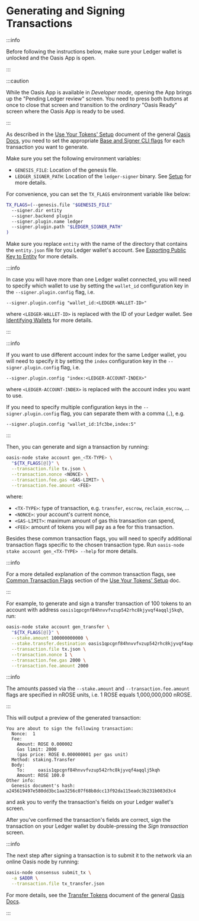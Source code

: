 # Generating and Signing Transactions

:::info

Before following the instructions below, make sure your Ledger wallet is
unlocked and the Oasis App is open.

:::

:::caution

While the Oasis App is available in _Developer mode_, opening the App brings
up the "Pending Ledger review" screen.
You need to press both buttons at once to close that screen and transition to
the _ordinary_ "Oasis Ready" screen where the Oasis App is ready to be used.

:::

As described in the [Use Your Tokens' Setup] document of the general
[Oasis Docs], you need to set the appropriate [Base and Signer CLI flags] for
each transaction you want to generate.

Make sure you set the following environment variables:

- `GENESIS_FILE`: Location of the genesis file.
- `LEDGER_SIGNER_PATH`: Location of the `ledger-signer` binary.
  See [Setup] for more details.

For convenience, you can set the `TX_FLAGS` environment variable like below:

```bash
TX_FLAGS=(--genesis.file "$GENESIS_FILE"
  --signer.dir entity
  --signer.backend plugin
  --signer.plugin.name ledger
  --signer.plugin.path "$LEDGER_SIGNER_PATH"
)
```

Make sure you replace `entity` with the name of the directory that contains the
`entity.json` file for you Ledger wallet's account.
See [Exporting Public Key to Entity] for more details.

:::info

In case you will have more than one Ledger wallet connected, you will need to
specify which wallet to use by setting the `wallet_id` configuration key in
the `--signer.plugin.config` flag, i.e.

```
--signer.plugin.config "wallet_id:<LEDGER-WALLET-ID>"
```

where `<LEDGER-WALLET-ID>` is replaced with the ID of your Ledger wallet.
See [Identifying Wallets] for more details.

:::

:::info

If you want to use different account index for the same Ledger wallet, you
will need to specify it by setting the `index` configuration key in the
`--signer.plugin.config` flag, i.e.

```
--signer.plugin.config "index:<LEDGER-ACCOUNT-INDEX>"
```

where `<LEDGER-ACCOUNT-INDEX>` is replaced with the account index you want to
use.

If you need to specify multiple configuration keys in the
`--signer.plugin.config` flag, you can separate them with a comma (`,`), e.g.

```
--signer.plugin.config "wallet_id:1fc3be,index:5"
```

:::

Then, you can generate and sign a transaction by running:

```bash
oasis-node stake account gen_<TX-TYPE> \
  "${TX_FLAGS[@]}" \
  --transaction.file tx.json \
  --transaction.nonce <NONCE> \
  --transaction.fee.gas <GAS-LIMIT> \
  --transaction.fee.amount <FEE>
```

where:

- `<TX-TYPE>`: type of transaction, e.g. `transfer`, `escrow`, `reclaim_escrow`,
  ...
- `<NONCE>`: your account's current nonce,
- `<GAS-LIMIT>`: maximum amount of gas this transaction can spend,
- `<FEE>`: amount of tokens you will pay as a fee for this transaction.

Besides these common transaction flags, you will need to specify additional
transaction flags specific to the chosen transaction type. Run
`oasis-node stake account gen_<TX-TYPE> --help` for more details.

:::info

For a more detailed explanation of the common transaction flags, see
[Common Transaction Flags] section of the [Use Your Tokens' Setup] doc.

:::

For example, to generate and sign a transfer transaction of 100 tokens to an
account with address `oasis1qpcgnf84hnvvfvzup542rhc8kjyvqf4aqqlj5kqh`, run:

```bash
oasis-node stake account gen_transfer \
  "${TX_FLAGS[@]}" \
  --stake.amount 100000000000 \
  --stake.transfer.destination oasis1qpcgnf84hnvvfvzup542rhc8kjyvqf4aqqlj5kqh \
  --transaction.file tx.json \
  --transaction.nonce 1 \
  --transaction.fee.gas 2000 \
  --transaction.fee.amount 2000
```

:::info

The amounts passed via the `--stake.amount` and `--transaction.fee.amount` flags
are specified in nROSE units, i.e. 1 ROSE equals 1,000,000,000 nROSE.

:::

This will output a preview of the generated transaction:

```
You are about to sign the following transaction:
  Nonce:  1
  Fee:
    Amount: ROSE 0.000002
    Gas limit: 2000
    (gas price: ROSE 0.000000001 per gas unit)
  Method: staking.Transfer
  Body:
    To:     oasis1qpcgnf84hnvvfvzup542rhc8kjyvqf4aqqlj5kqh
    Amount: ROSE 100.0
Other info:
  Genesis document's hash: a245619497e580dd3bc1aa3256c07f68b8dcc13f92da115eadc3b231b083d3c4
```

and ask you to verify the transaction's fields on your Ledger wallet's screen.

After you've confirmed the transaction's fields are correct, sign the
transaction on your Ledger wallet by double-pressing the _Sign transaction_
screen.

:::info

The next step after signing a transaction is to submit it to the network via
an online Oasis node by running:

```bash
oasis-node consensus submit_tx \
  -a $ADDR \
  --transaction.file tx_transfer.json
```

For more details, see the [Transfer Tokens] document of the general
[Oasis Docs].

:::

<!-- markdownlint-disable line-length -->
[Use Your Tokens' Setup]: /general/manage-tokens/advanced/oasis-cli-tools
[Oasis Docs]: /
[Base and Signer CLI flags]:
  /general/manage-tokens/advanced/oasis-cli-tools/setup#common-cli-flags
[Common Transaction Flags]:
  /general/manage-tokens/advanced/oasis-cli-tools/setup#common-transaction-flags
[Setup]: setup.md#remembering-path-to-ledger-signer-plugin
[Exporting Public Key to Entity]: entity.md
[Identifying Wallets]: wallets.md
[Transfer Tokens]:
  /general/manage-tokens/advanced/oasis-cli-tools/transfer-tokens
<!-- markdownlint-enable line-length -->
